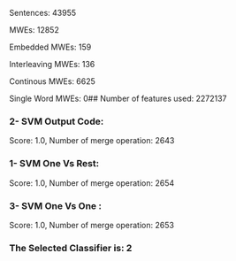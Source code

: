 Sentences: 43955

MWEs: 12852

Embedded MWEs: 159

Interleaving MWEs: 136

Continous MWEs: 6625

Single Word MWEs: 0## Number of features used: 2272137

### 2- SVM Output Code: 
Score: 1.0, Number of merge operation: 2643
### 1- SVM One Vs Rest: 
Score: 1.0, Number of merge operation: 2654
### 3- SVM One Vs One : 
Score: 1.0, Number of merge operation: 2653
### The Selected Classifier is: 2
